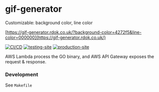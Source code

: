 # gif-generator

Customizable: background color, line color

[https://gif-generator.rdok.co.uk/?background-color=4272f5&line-color=000000](https://gif-generator.rdok.co.uk/)


[![CI/CD](https://github.com/rdok/gif-generator/workflows/CI/CD/badge.svg)](https://github.com/rdok/gif-generator/actions?query=workflow%3ACI%2FCD)
[![testing-site](https://img.shields.io/badge/testing-grey?style=flat-square&logo=amazon-aws)](https://testing-gif-generator.rdok.co.uk/)
[![production-site](https://img.shields.io/badge/production-blue?style=flat-square&logo=amazon-aws)](https://gif-generator.rdok.co.uk/)

AWS Lambda process the GO binary, and AWS API Gateway exposes the request & response.

### Development
See `Makefile`
